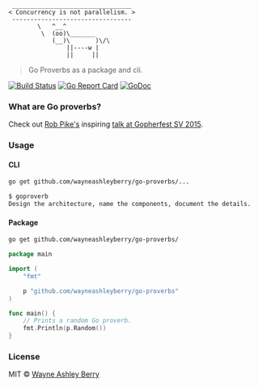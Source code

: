 ```
 _________________________________
< Concurrency is not parallelism. >
 ---------------------------------
        \   ^__^
         \  (oo)\_______
            (__)\       )\/\
                ||----w |
                ||     ||
```

> Go Proverbs as a package and cli.

[![Build Status](https://travis-ci.org/wayneashleyberry/go-proverbs.svg?branch=master)](https://travis-ci.org/wayneashleyberry/go-proverbs)
[![Go Report Card](https://goreportcard.com/badge/github.com/wayneashleyberry/go-proverbs)](https://goreportcard.com/report/github.com/wayneashleyberry/go-proverbs)
[![GoDoc](https://godoc.org/github.com/wayneashleyberry/go-proverbs?status.svg)](https://godoc.org/github.com/wayneashleyberry/go-proverbs)

### What are Go proverbs?

Check out [Rob Pike's](https://twitter.com/rob_pike) inspiring [talk at Gopherfest SV 2015](https://www.youtube.com/watch?v=PAAkCSZUG1c).

### Usage

#### CLI

```sh
go get github.com/wayneashleyberry/go-proverbs/...
```

```sh
$ goproverb
Design the architecture, name the components, document the details.
```


#### Package

```sh
go get github.com/wayneashleyberry/go-proverbs/
```

```go
package main

import (
	"fmt"

	p "github.com/wayneashleyberry/go-proverbs"
)

func main() {
	// Prints a random Go proverb.
	fmt.Println(p.Random())
}
```

### License

MIT © [Wayne Ashley Berry](https://wayne.cloud)
